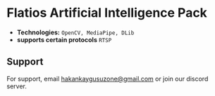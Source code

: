 # Flatios Artificial Intelligence Pack

- **Technologies:** ```OpenCV, MediaPipe, DLib```
- **supports certain protocols** ```RTSP```

## Support
For support, email hakankaygusuzone@gmail.com or join our discord server.
  